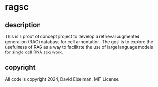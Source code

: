 # ragsc

## description

This is a proof of concept project to develop a retrieval augmented generation (RAG) database for cell annontation.  The goal is to 
explore the usefulness of RAG as a way to facilitate the use of large language models for single cell RNA seq work.

## copyright

All code is copyright 2024, David Eidelman. MIT License.

